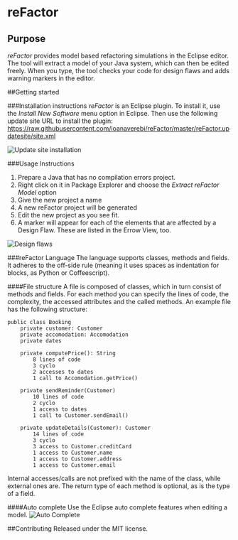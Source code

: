 # reFactor

## Purpose
*reFactor* provides model based refactoring simulations in the Eclipse editor. The tool will extract a model of your Java system, which can then be edited freely. When you type, the tool checks your code for design flaws and adds warning markers in the editor.

##Getting started

###Installation instructions
*reFactor* is an Eclipse plugin. To install it, use the *Install New Software* menu option in Eclipse. Then use the following update site URL to install the plugin: https://raw.githubusercontent.com/ioanaverebi/reFactor/master/reFactor.updatesite/site.xml

![Update site installation](https://github.com/ioanaverebi/reFactor/blob/master/resources/install.png "Update site installation" )


###Usage Instructions

1. Prepare a Java that has no compilation errors project.
2. Right click on it in Package Explorer and choose the *Extract reFactor Model* option
3. Give the new project a name
4. A new reFactor project will be generated
5. Edit the new project as you see fit.
6. A marker will appear for each of the elements that are affected by a Design Flaw. These are listed in the Errow View, too.

![Design flaws](https://github.com/ioanaverebi/reFactor/blob/master/resources/design_flaws.png "Design flaw markers" )

###reFactor Language
The language supports classes, methods and fields. It adheres to the off-side rule (meaning it uses spaces as indentation for blocks, as Python or Coffeescript).

####File structure
A file is composed of classes, which in turn consist of methods and fields. For each method you can specify the lines of code, the complexity, the accessed attributes and the called methods. An example file has the following structure:

```
public class Booking
    private customer: Customer
    private accomodation: Accomodation
    private dates

    private computePrice(): String
        8 lines of code
        3 cyclo
        2 accesses to dates
        1 call to Accomodation.getPrice()

    private sendReminder(Customer)
        10 lines of code
        2 cyclo
        1 access to dates
        1 call to Customer.sendEmail()

    private updateDetails(Customer): Customer
        14 lines of code
        3 cyclo
        3 access to Customer.creditCard
        1 access to Customer.name
        1 access to Customer.address
        1 access to Customer.email
```
Internal accesses/calls are not prefixed with the name of the class, while external ones are. The return type of each method is optional, as is the type of a field.

####Auto complete
Use the Eclipse auto complete features when editing a model.
![Auto Complete](https://github.com/ioanaverebi/reFactor/blob/master/resources/auto_complete.png "Auto Complete" )



##Contributing
Released under the MIT license.

